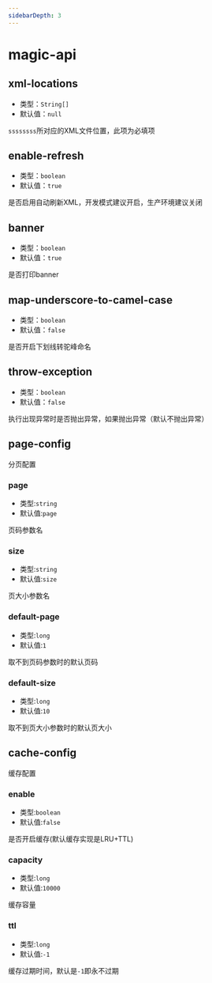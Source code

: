 ```yaml
---
sidebarDepth: 3
---
```

# magic-api

## xml-locations
- 类型：`String[]`
- 默认值：`null`

`ssssssss`所对应的XML文件位置，此项为必填项

## enable-refresh
- 类型：`boolean`
- 默认值：`true`

是否启用自动刷新XML，开发模式建议开启，生产环境建议关闭

## banner
- 类型：`boolean`
- 默认值：`true`

是否打印banner

## map-underscore-to-camel-case
- 类型：`boolean`
- 默认值：`false`

是否开启下划线转驼峰命名

## throw-exception
- 类型：`boolean`
- 默认值：`false`

执行出现异常时是否抛出异常，如果抛出异常（默认不抛出异常）

## page-config

分页配置

### page
- 类型:`string`
- 默认值:`page`

页码参数名

### size
- 类型:`string`
- 默认值:`size`

页大小参数名

### default-page
- 类型:`long`
- 默认值:`1`

取不到页码参数时的默认页码

### default-size
- 类型:`long`
- 默认值:`10`

取不到页大小参数时的默认页大小

## cache-config

缓存配置

### enable
- 类型:`boolean`
- 默认值:`false`

是否开启缓存(默认缓存实现是LRU+TTL)

### capacity
- 类型:`long`
- 默认值:`10000`

缓存容量

### ttl
- 类型:`long`
- 默认值:`-1`

缓存过期时间，默认是`-1`即永不过期
